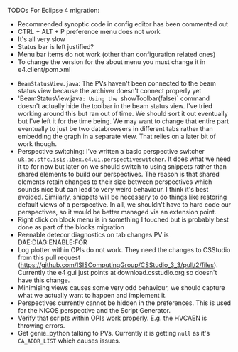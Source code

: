 TODOs For Eclipse 4 migration:

* Recommended synoptic code in config editor has been commented out
* CTRL + ALT + P preference menu does not work 
* It's all very slow
* Status bar is left justified?
* Menu bar items do not work (other than configuration related ones)
* To change the version for the about menu you must change it in e4.client/pom.xml
- `BeamStatusView.java`: The PVs haven't been connected to the beam status view because the archiver doesn't connect properly yet
- 'BeamStatusView.java`: Using the `showToolbar(false)` command doesn't actually hide the toolbar in the beam status view. I've tried working around this but ran out of time. We should sort it out eventually but I've left it for the time being. We may want to change that entire part eventually to just be two databrowsers in different tabs rather than embedding the graph in a separate view. That relies on a later bit of work though.
- Perspective switching: I've written a basic perspective switcher `uk.ac.stfc.isis.ibex.e4.ui.perspectiveswitcher`. It does what we need it to for now but later on we should switch to using snippets rather than shared elements to build our perspectives. The reason is that shared elements retain changes to their size between perspectives which sounds nice but can lead to very weird behaviour. I think it's best avoided. Similarly, snippets will be necessary to do things like restoring default views of a perspective. In all, we shouldn't have to hard code our perspectives, so it would be better managed via an extension point.
- Right click on block menu is in something I touched but is probably best done as part of the blocks migration
- Reenable detecor diagnostics on tab changes PV is DAE:DIAG:ENABLE:FOR
- Log plotter within OPIs do not work. They need the changes to CSStudio from this pull request (https://github.com/ISISComputingGroup/CSStudio_3_3/pull/2/files). Currently the e4 gui just points at download.csstudio.org so doesn't have this change.
- Minimising views causes some very odd behaviour, we should capture what we actually want to happen and implement it.
- Perspectives currently cannot be hidden in the preferences. This is used for the NICOS perspective and the Script Generator.
- Verify that scripts within OPIs work properly. E.g. the HVCAEN is throwing errors.
- Get genie_python talking to PVs. Currently it is getting `null` as it's `CA_ADDR_LIST` which causes issues.
